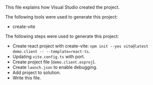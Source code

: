 This file explains how Visual Studio created the project.

The following tools were used to generate this project:
- create-vite

The following steps were used to generate this project:
- Create react project with create-vite: `npm init --yes vite@latest demo.client -- --template=react-ts`.
- Updating `vite.config.ts` with port.
- Create project file (`demo.client.esproj`).
- Create `launch.json` to enable debugging.
- Add project to solution.
- Write this file.

